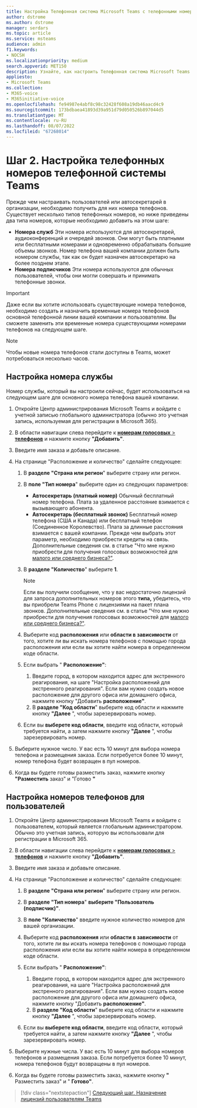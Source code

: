 ```yaml
---
title: Настройка Телефонная система Microsoft Teams с телефонными номерами плана звонков
author: dstrome
ms.author: dstrome
manager: serdars
ms.topic: article
ms.service: msteams
audience: admin
f1.keywords:
- NOCSH
ms.localizationpriority: medium
search.appverid: MET150
description: Узнайте, как настроить Телефонная система Microsoft Teams с телефонными номерами плана звонков для пользователей и служб в организации.
appliesto:
- Microsoft Teams
ms.collection:
- M365-voice
- M365initiative-voice
ms.openlocfilehash: fe94987e4abf8c98c32428f608a19db46aacd4c9
ms.sourcegitcommit: 173bdbaea41893d39a951d79d050526b897044d5
ms.translationtype: MT
ms.contentlocale: ru-RU
ms.lasthandoff: 08/07/2022
ms.locfileid: "67268014"
---
```

# <a name="step-2-set-up-teams-phone-system-phone-numbers"></a>Шаг 2. Настройка телефонных номеров телефонной системы Teams

Прежде чем настраивать пользователей или автосекретарей в организации, необходимо получить для них номера телефонов. Существует несколько типов телефонных номеров, но ниже приведены два типа номеров, которые необходимо добавить на этом шаге:

- **Номера служб** Эти номера используются для автосекретарей, аудиоконференций и очередей звонков. Они могут быть платными или бесплатными номерами и одновременно обрабатывать большие объемы звонков. Номер телефона вашей компании должен быть номером службы, так как он будет назначен автосекретарю на более позднем этапе.
- **Номера подписчиков** Эти номера используются для обычных пользователей, чтобы они могли совершать и принимать телефонные звонки.

> [!IMPORTANT]
> Даже если вы хотите использовать существующие номера телефонов, необходимо создать и назначить временные номера телефонов основной телефонной линии вашей компании и пользователям. Вы сможете заменить эти временные номера существующими номерами телефонов на следующем шаге.

> [!NOTE]
> Чтобы новые номера телефонов стали доступны в Teams, может потребоваться несколько часов.

## <a name="set-up-a-service-number"></a>Настройка номера службы

Номер службы, который вы настроили сейчас, будет использоваться на следующем шаге для основного номера телефона вашей компании.

1. Откройте Центр администрирования Microsoft Teams и войдите с учетной записью глобального администратора (обычно это учетная запись, используемая для регистрации в Microsoft 365).
2. В области навигации слева перейдите к <a href="https://admin.teams.microsoft.com/phone-numbers" target="_blank">**номерам голосовых** > **телефонов**</a> и нажмите кнопку **"Добавить"**.
3. Введите имя заказа и добавьте описание.
4. На странице "Расположение и количество" сделайте следующее:
    1. В **разделе "Страна или регион**" выберите страну или регион.
    2. В **поле "Тип номера**" выберите один из следующих параметров:

        - **Автосекретарь (платный номер)** Обычный бесплатный номер телефона. Плата за удаленное расстояние взимается с вызывающего абонента.
        - **Автосекретарь (бесплатный звонок)** Бесплатный номер телефона (США и Канада) или бесплатный телефон (Соединенное Королевство). Плата за длинные расстояния взимается с вашей компании. Прежде чем выбрать этот параметр, необходимо приобрести кредиты на связь. Дополнительные сведения см. в статье "Что мне нужно приобрести для получения голосовых возможностей для [малого или среднего бизнеса?"](whats-business-voice.md).

    3. В **разделе "Количество**" выберите **1**.
        > [!NOTE]
        > Если вы получили сообщение, что у вас недостаточно лицензий для запроса дополнительных номеров этого **типа,** убедитесь, что вы приобрели Teams Phone с лицензиями на пакет плана звонков. Дополнительные сведения см. в статье "Что мне нужно приобрести для получения голосовых возможностей для [малого или среднего бизнеса?"](whats-business-voice.md).
    4. Выберите код **расположения** или **области в зависимости** от того, хотите ли вы искать номера телефонов с помощью города расположения или если вы хотите найти номера в определенном коде области.
    5. Если выбрать " **Расположение"**:

        1. Введите город, в котором находится адрес для экстренного реагирования, [](set-up-emergency-locations.md) на шаге "Настройка расположений для экстренного реагирования". Если вам нужно создать новое расположение для другого офиса или домашнего офиса, нажмите кнопку "Добавить **расположение"**.
        2. В **разделе "Код области**" выберите код области и нажмите кнопку **"Далее** ", чтобы зарезервировать номер.

    6. Если вы **выберете код области**, введите код области, который требуется найти, а затем нажмите кнопку **"Далее** ", чтобы зарезервировать номер.

5. Выберите нужное число. У вас есть 10 минут для выбора номера телефона и размещения заказа. Если потребуется более 10 минут, номер телефона будет возвращен в пул номеров.
6. Когда вы будете готовы разместить заказ, нажмите кнопку **"Разместить** заказ" и "Готово **"**

## <a name="set-up-phone-numbers-for-your-users"></a>Настройка номеров телефонов для пользователей

1. Откройте Центр администрирования Microsoft Teams и войдите с пользователем, который является глобальным администратором. Обычно это учетная запись, которую вы использовали для регистрации в Microsoft 365.
2. В области навигации слева перейдите к <a href="https://admin.teams.microsoft.com/phone-numbers" target="_blank">**номерам голосовых** > **телефонов**</a> и нажмите кнопку **"Добавить"**.
3. Введите имя заказа и добавьте описание.
4. На странице "Расположение и количество" сделайте следующее:

    1. В **разделе "Страна или регион**" выберите страну или регион.
    2. В **разделе "Тип номера**" **выберите "Пользователь (подписчик)"**.
    3. В **поле "Количество**" введите нужное количество номеров для вашей организации.
    4. Выберите код **расположения** или **области в зависимости** от того, хотите ли вы искать номера телефонов с помощью города расположения или если вы хотите найти номера в определенном коде области.
    5. Если выбрать " **Расположение"**:

        1. Введите город, в котором находится адрес для экстренного реагирования, [](set-up-emergency-locations.md) на шаге "Настройка расположений для экстренного реагирования". Если вам нужно создать новое расположение для другого офиса или домашнего офиса, нажмите кнопку "Добавить **расположение"**.
        2. В **разделе "Код области**" выберите код области и нажмите кнопку **"Далее** ", чтобы зарезервировать номер.

    6. Если вы **выберете код области**, введите код области, который требуется найти, а затем нажмите кнопку **"Далее** ", чтобы зарезервировать номер.
5. Выберите нужные числа. У вас есть 10 минут для выбора номеров телефонов и размещения заказа. Если потребуется более 10 минут, номера телефонов будут возвращены в пул номеров.
6. Когда вы будете готовы разместить заказ, нажмите кнопку **"** Разместить заказ" и " **Готово"**.

> [!div class="nextstepaction"]
> [Следующий шаг. Назначение лицензий пользователям Teams](set-up-licenses.md)
